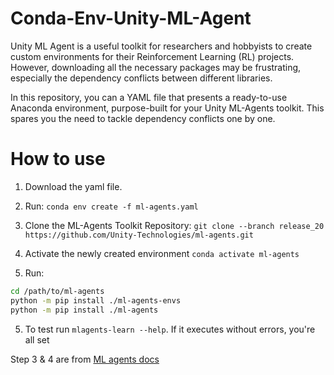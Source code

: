 # Conda-Env-Unity-ML-Agent

Unity ML Agent is a useful toolkit for researchers and hobbyists to create custom environments for their Reinforcement Learning (RL) projects. However, downloading all the necessary packages may be frustrating, especially the dependency conflicts between different libraries.

In this repository, you can  a YAML file that presents a ready-to-use Anaconda environment, purpose-built for your Unity ML-Agents toolkit. This spares you the need to tackle dependency conflicts one by one. 

# How to use
 1. Download the yaml file.
 2. Run:
    ```conda env create -f ml-agents.yaml```

 3. Clone the ML-Agents Toolkit Repository:  ```git clone --branch release_20 https://github.com/Unity-Technologies/ml-agents.git```
 4. Activate the newly created environment ```conda activate ml-agents```
 5. Run:
```sh
cd /path/to/ml-agents
python -m pip install ./ml-agents-envs
python -m pip install ./ml-agents
```
  5. To test run ```mlagents-learn --help```. If it executes without errors, you're all set

Step 3 & 4 are from [ML agents docs](https://github.com/Unity-Technologies/ml-agents/blob/develop/docs/Installation.md)
